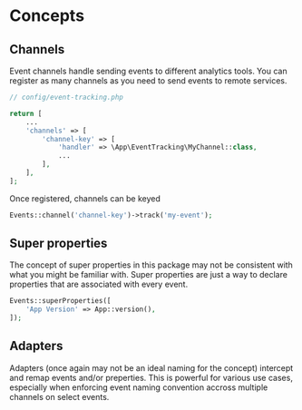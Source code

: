 # Concepts

## Channels

Event channels handle sending events to different analytics tools. You can register as many channels
as you need to send events to remote services.

```php
// config/event-tracking.php

return [
    ...
    'channels' => [
        'channel-key' => [
            'handler' => \App\EventTracking\MyChannel::class,
            ...
        ],
    ],
];
```

Once registered, channels can be keyed

```php
Events::channel('channel-key')->track('my-event');
```

## Super properties

The concept of super properties in this package may not be consistent with what you might be familiar with.
Super properties are just a way to declare properties that are associated with every event.

```php
Events::superProperties([
    'App Version' => App::version(),
]);
```

## Adapters

Adapters (once again may not be an ideal naming for the concept) intercept and remap events and/or preperties.
This is powerful for various use cases, especially when enforcing event naming convention accross multiple channels on select events.
